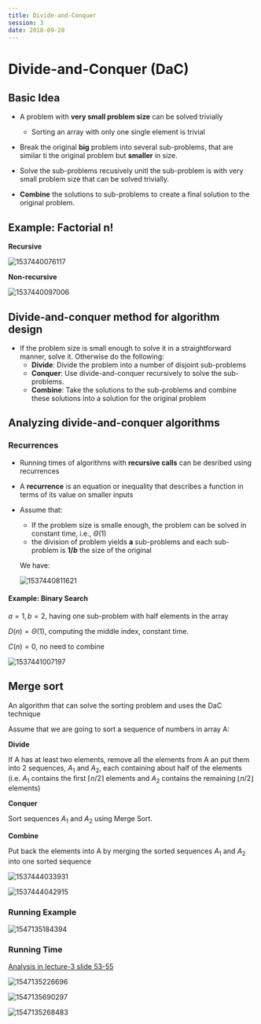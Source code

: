 ```yaml
---
title: Divide-and-Conquer
session: 3
date: 2018-09-20
---
```


# Divide-and-Conquer (DaC)

## Basic Idea

* A problem with **very small problem size** can be solved trivially
  * Sorting an array with only one single element is trivial
* Break the original **big** problem into several sub-problems, that are similar ti the original problem but **smaller** in size.
* Solve the sub-problems recusively unitl the sub-problem is with very small problem size that can be solved trivially.

* **Combine** the solutions to sub-problems to create a final solution to the original problem.

## Example: Factorial n!

**Recursive**

![1537440076117](images/1537440076117.png)

**Non-recursive** 

![1537440097006](images/1537440097006.png)

## Divide-and-conquer method for algorithm design

* If the problem size is small enough to solve it in a straightforward manner, solve it. Otherwise do the following:
  * **Divide**: Divide the problem into a number of disjoint sub-problems
  * **Conquer**: Use divide-and-conquer recursively to solve the sub-problems.
  * **Combine**: Take the solutions to the sub-problems and combine these solutions into a solution for the original problem



## Analyzing divide-and-conquer algorithms

### Recurrences

* Running times of algorithms with **recursive calls** can be desribed using recurrences

* A **recurrence** is an equation or inequality that describes a function in terms of its value on smaller inputs

* Assume that:

  * If the problem size is smalle enough, the problem can be solved in constant time, i.e., $\Theta(1)$
  * the division of problem yields **a** sub-problems and each sub-problem is **$1/b$** the size of the original

  We have:

  ![1537440811621](images/1537440811621.png)


#### Example: Binary Search

$a=1,b=2$, having one sub-problem with half elements in the array

$D(n)=\Theta(1)$, computing the middle index, constant time.

$C(n)=0$, no need to combine

![1537441007197](images/1537441007197.png)

## Merge sort

An algorithm that can solve the sorting problem and uses the DaC technique

Assume that we are going to sort a sequence of numbers in array A:

**Divide**

If A has at least two elements, remove all the elements from A an put them into 2 sequences, $A_1$ and $A_2$, each containing about half of the elements (i.e. $A_1$ contains the first $\lceil n/2 \rceil$ elements and $A_2$ contains the remaining $\lfloor n/2 \rfloor$ elements)

**Conquer**

Sort sequences $A_1$ and $A_2$ using Merge Sort.

**Combine** 

Put back the elements into A by merging the sorted sequences $A_1$ and $A_2$ into one sorted sequence

![1537444033931](images/1537444033931.png)

![1537444042915](images/1537444042915.png)



### Running Example

![1547135184394](images/1547135184394.png)

### Running Time

<u>Analysis in lecture-3 slide 53-55</u>


![1547135226696](images/1547135226696.png)

![1547135690297](images/1547135690297.png)

![1547135268483](images/1547135268483.png)

